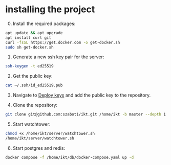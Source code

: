 # installing the project

0. Install the required packages:
```bash
apt update && apt upgrade
apt install curl git
curl -fsSL https://get.docker.com -o get-docker.sh
sudo sh get-docker.sh
```

1. Generate a new ssh key pair for the server:
```bash
ssh-keygen -t ed25519
```

2. Get the public key:
```bash
cat ~/.ssh/id_ed25519.pub
```

3. Navigate to [Deploy keys](https://github.com/szabot1/ikt/settings/keys) and add the public key to the repository.

4. Clone the repository:
```bash
git clone git@github.com:szabot1/ikt.git /home/ikt -b master --depth 1
```

5. Start watchtower:
```bash
chmod +x /home/ikt/server/watchtower.sh
/home/ikt/server/watchtower.sh
```

6. Start postgres and redis:
```bash
docker compose -f /home/ikt/db/docker-compose.yaml up -d
```